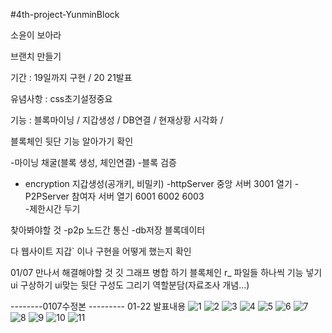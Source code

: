 #4th-project-YunminBlock

소윤이 보아라

브랜치 만들기

기간 : 19일까지 구현 / 20 21발표

유념사항 : css초기설정중요

기능 : 블록마이닝 / 지갑생성 / DB연결 / 현재상황 시각화 /

블록체인 뒷단 기능 알아가기 확인

-마이닝 채굴(블록 생성, 체인연결) -블록 검증

- encryption 지갑생성(공개키, 비밀키)
  -httpServer 중앙 서버 3001 열기
  -P2PServer 참여자 서버 열기 6001 6002 6003  
  -제한시간 두기

찾아봐야할 것
-p2p 노드간 통신
-db저장 블록데이터

다 웹사이트 지갑` 이나 구현을 어떻게 했는지 확인




01/07 만나서 해결해야할 것
깃 그래프 병합 하기
블록체인 r\_ 파일들 하나씩 기능 넣기
ui 구상하기
ui맞는 뒷단 구성도 그리기
역할분담(자료조사 개념...)

--------0107수정본 ---------
01-22 발표내용
![1](https://user-images.githubusercontent.com/89236248/150468513-f9276e3f-9e56-42df-847e-6c2f900090b0.PNG)
![2](https://user-images.githubusercontent.com/89236248/150469114-d29435b6-b898-4391-a5b4-c9ed66688220.PNG)
![3](https://user-images.githubusercontent.com/89236248/150469115-4fd4685d-cac8-4fcd-ac89-9e87c3383134.PNG)
![4](https://user-images.githubusercontent.com/89236248/150469117-edd3dd87-4bac-4bdd-a2c6-5a5e0430cbdf.PNG)
![5](https://user-images.githubusercontent.com/89236248/150469119-f98e6897-0132-4351-b2da-5a9eaadaf7ab.PNG)
![6](https://user-images.githubusercontent.com/89236248/150469121-c9d42b2a-da45-45bd-ab52-73243e89ea65.PNG)
![7](https://user-images.githubusercontent.com/89236248/150469104-d5eb5666-4ddb-4f60-aa9a-15f424709367.PNG)
![8](https://user-images.githubusercontent.com/89236248/150469108-c9348e19-3c19-44df-88c6-4ecc9a1a42f2.PNG)
![9](https://user-images.githubusercontent.com/89236248/150469111-c7d1770c-9e54-446a-901a-06cf94563f26.PNG)
![10](https://user-images.githubusercontent.com/89236248/150469112-81712de8-1223-476f-b02d-43805c4e893b.PNG)
![11](https://user-images.githubusercontent.com/89236248/150469113-b9d74cec-0ef3-4445-9ac8-3968712903a0.PNG)

